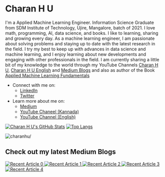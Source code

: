 # Charan H U

I'm a Applied Machine Learning Engineer. Information Science Graduate from SDM Institute of Technology, Ujire, Mangalore, batch of 2021. I love math, programming, AI, data science, and books. I like to learning, sharing and growing every day. As a machine learning engineer, I am passionate about solving problems and staying up to date with the latest research in the field. I try my best to keep up with advances in data science and machine learning, and I enjoy learning about new developments and engaging with other professionals in the field. I am currently sharing a little bit of my knowledge to the world through my YouTube Channels [Charan H U](https://youtube.com/@CharanHU), [Charan H U English](https://youtube.com/@CharanHUEnglish) and [Medium Blogs](https://charanhu.medium.com/) and also as author of the Book [Applied Machine Learning Fundamentals](https://charanhu.github.io/Applied_Machine_Learning_Fundamentals)

- Connect with me on:
  - [LinkedIn](https://www.linkedin.com/in/charanhu/)
  - [Twitter](https://twitter.com/charan_h_u)
- Learn more about me on:  
  - [Medium](https://charanhu.medium.com/)
  - [YouTube Chaneel (Kannada)](https://www.youtube.com/@CharanHU)
  - [YouTube Channel (English)](https://www.youtube.com/@CharanHUEnglish)

<!-- Please don't remove this: Grab your social icons from https://github.com/carlsednaoui/gitsocial -->
[![Charan H U's GitHub Stats](https://github-readme-stats.vercel.app/api?username=charanhu&hide=issues&count_private=true&show_icons=true&theme=highcontrast)](https://github.com/charanhu/github-readme-stats)
[![Top Langs](https://github-readme-stats.vercel.app/api/top-langs/?username=charanhu&layout=compact&theme=highcontrast)](https://github.com/charanhu/github-readme-stats)

<p align="left"> <img src=https://komarev.com/ghpvc/?username=charanhu alt=charanhu/></p>

## Check out my latest Medium Blogs
<a target="_blank" href="https://github-readme-medium-recent-article.vercel.app/medium/@charanhu/0"><img src="https://github-readme-medium-recent-article.vercel.app/medium/@charanhu/0" alt="Recent Article 0"> 
<a target="_blank" href="https://github-readme-medium-recent-article.vercel.app/medium/@charanhu/1"><img src="https://github-readme-medium-recent-article.vercel.app/medium/@charanhu/1" alt="Recent Article 1">
<a target="_blank" href="https://github-readme-medium-recent-article.vercel.app/medium/@charanhu/2"><img src="https://github-readme-medium-recent-article.vercel.app/medium/@charanhu/2" alt="Recent Article 2">
<a target="_blank" href="https://github-readme-medium-recent-article.vercel.app/medium/@charanhu/3"><img src="https://github-readme-medium-recent-article.vercel.app/medium/@charanhu/3" alt="Recent Article 3">
<a target="_blank" href="https://github-readme-medium-recent-article.vercel.app/medium/@charanhu/3"><img src="https://github-readme-medium-recent-article.vercel.app/medium/@charanhu/4" alt="Recent Article 4">
